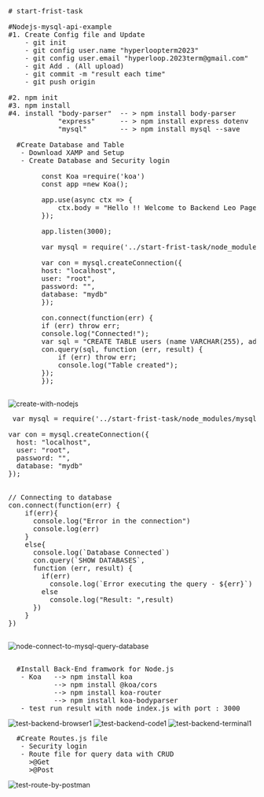 <pre>
# start-frist-task

#Nodejs-mysql-api-example
#1. Create Config file and Update
    - git init
    - git config user.name "hyperloopterm2023"
    - git config user.email "hyperloop.2023term@gmail.com"
    - git Add . (All upload)
    - git commit -m "result each time"
    - git push origin

#2. npm init
#3. npm install 
#4. install "body-parser"  -- > npm install body-parser
            "express"      -- > npm install express dotenv
            "mysql"        -- > npm install mysql --save
             
  #Create Database and Table   
   - Download XAMP and Setup
   - Create Database and Security login
   
        const Koa =require('koa')
        const app =new Koa();

        app.use(async ctx => {
            ctx.body = "Hello !! Welcome to Backend Leo Page ";
        });

        app.listen(3000);

        var mysql = require('../start-frist-task/node_modules/mysql');

        var con = mysql.createConnection({
        host: "localhost",
        user: "root",
        password: "",
        database: "mydb"
        });

        con.connect(function(err) {
        if (err) throw err;
        console.log("Connected!");
        var sql = "CREATE TABLE users (name VARCHAR(255), address VARCHAR(255))";
        con.query(sql, function (err, result) {
            if (err) throw err;
            console.log("Table created");
        });
        });
 </pre>
  
  
  ![create-with-nodejs](https://user-images.githubusercontent.com/121533968/209927515-1d4824e9-b0df-4adf-880b-87805bb46e64.jpg)
  

<pre>
 var mysql = require('../start-frist-task/node_modules/mysql');

var con = mysql.createConnection({
  host: "localhost",
  user: "root",
  password: "",
  database: "mydb"
});

  
// Connecting to database
con.connect(function(err) {
    if(err){
      console.log("Error in the connection")
      console.log(err)
    }
    else{
      console.log(`Database Connected`)
      con.query(`SHOW DATABASES`, 
      function (err, result) {
        if(err)
          console.log(`Error executing the query - ${err}`)
        else
          console.log("Result: ",result) 
      })
    }
})
 </pre>

  ![node-connect-to-mysql-query-database](https://user-images.githubusercontent.com/121533968/209930277-6f30e820-3657-44c1-b0bd-4b322bc029d8.jpg)   

 <pre>

  #Install Back-End framwork for Node.js
   - Koa   --> npm install koa
           --> npm install @koa/cors
           --> npm install koa-router
           --> npm install koa-bodyparser
   - test run result with node index.js with port : 3000
</pre>
   
   ![test-backend-browser1](https://user-images.githubusercontent.com/121533968/209915683-3d3a3de3-8edc-4aca-9caa-aed3774d10b5.jpg)
   ![test-backend-code1](https://user-images.githubusercontent.com/121533968/209915692-4f495f8d-9f8c-4282-81bf-8abadc9b7520.jpg)
   ![test-backend-terminal1](https://user-images.githubusercontent.com/121533968/209915698-cf85174f-cef1-4fe9-a065-e9036eb7c12b.jpg)

<pre>
  #Create Routes.js file
   - Security login 
   - Route file for query data with CRUD
     >@Get
     >@Post
</pre>

   ![test-route-by-postman](https://user-images.githubusercontent.com/121533968/209923960-91581d59-1020-4bad-8e15-14488aab8862.jpg)

